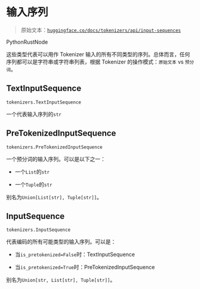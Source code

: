 # 输入序列

> 原始文本：[`huggingface.co/docs/tokenizers/api/input-sequences`](https://huggingface.co/docs/tokenizers/api/input-sequences)

PythonRustNode

这些类型代表可以用作 Tokenizer 输入的所有不同类型的序列。总体而言，任何序列都可以是字符串或字符串列表，根据 Tokenizer 的操作模式：`原始文本` vs `预分词`。

## TextInputSequence

`tokenizers.TextInputSequence`

一个代表输入序列的`str`

## PreTokenizedInputSequence

`tokenizers.PreTokenizedInputSequence`

一个预分词的输入序列。可以是以下之一：

+   一个`List`的`str`

+   一个`Tuple`的`str`

别名为`Union[List[str], Tuple[str]]`。

## InputSequence

`tokenizers.InputSequence`

代表编码的所有可能类型的输入序列。可以是：

+   当`is_pretokenized=False`时：TextInputSequence

+   当`is_pretokenized=True`时：PreTokenizedInputSequence

别名为`Union[str, List[str], Tuple[str]]`。
